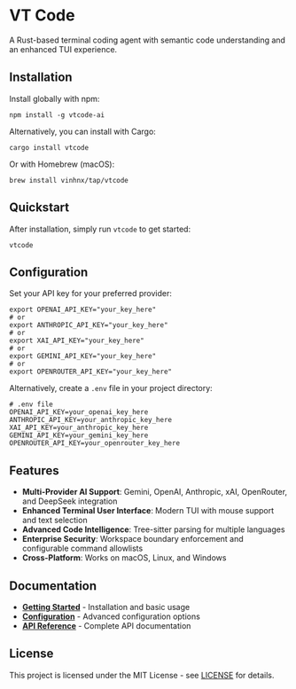 # VT Code

A Rust-based terminal coding agent with semantic code understanding and an enhanced TUI experience.

## Installation

Install globally with npm:

```shell
npm install -g vtcode-ai
```

Alternatively, you can install with Cargo:

```shell
cargo install vtcode
```

Or with Homebrew (macOS):

```shell
brew install vinhnx/tap/vtcode
```

## Quickstart

After installation, simply run `vtcode` to get started:

```shell
vtcode
```

## Configuration

Set your API key for your preferred provider:

```shell
export OPENAI_API_KEY="your_key_here"
# or
export ANTHROPIC_API_KEY="your_key_here"
# or
export XAI_API_KEY="your_key_here"
# or
export GEMINI_API_KEY="your_key_here"
# or
export OPENROUTER_API_KEY="your_key_here"
```

Alternatively, create a `.env` file in your project directory:

```shell
# .env file
OPENAI_API_KEY=your_openai_key_here
ANTHROPIC_API_KEY=your_anthropic_key_here
XAI_API_KEY=your_anthropic_key_here
GEMINI_API_KEY=your_gemini_key_here
OPENROUTER_API_KEY=your_openrouter_key_here
```

## Features

- **Multi-Provider AI Support**: Gemini, OpenAI, Anthropic, xAI, OpenRouter, and DeepSeek integration
- **Enhanced Terminal User Interface**: Modern TUI with mouse support and text selection
- **Advanced Code Intelligence**: Tree-sitter parsing for multiple languages
- **Enterprise Security**: Workspace boundary enforcement and configurable command allowlists
- **Cross-Platform**: Works on macOS, Linux, and Windows

## Documentation

- [**Getting Started**](https://github.com/vinhnx/vtcode/blob/main/docs/user-guide/getting-started.md) - Installation and basic usage
- [**Configuration**](https://github.com/vinhnx/vtcode/blob/main/docs/project/) - Advanced configuration options
- [**API Reference**](https://docs.rs/vtcode) - Complete API documentation

## License

This project is licensed under the MIT License - see [LICENSE](https://github.com/vinhnx/vtcode/blob/main/LICENSE) for details.